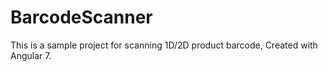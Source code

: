 # BarcodeScanner

This is a sample project for scanning 1D/2D product barcode, Created with Angular 7.